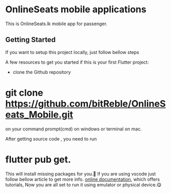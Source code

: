 # OnlineSeats mobile applications

This is OnlineSeats.lk mobile app for passenger.

## Getting Started

If you want to setup this project locally, just follow bellow steps

A few resources to get you started if this is your first Flutter project:

- clone the Github repository 
# git clone https://github.com/bitReble/OnlineSeats_Mobile.git
on your command prompt(cmd) on windows or terminal on mac.

After getting source code , you need to run 
#  flutter pub get.
This will install missing packages for you.🤗
If you are using vscode just follow bellow article to get more info.
[online documentation](https://medium.com/las-letras/clone-flutter-project-from-github-using-vscode-7701073cf061), which offers tutorials,
Now you are all set to run it using emulator or physical device.😋
